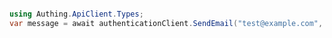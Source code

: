 ```python

```

```c#
using Authing.ApiClient.Types;
var message = await authenticationClient.SendEmail("test@example.com", EmailScene.RESET_PASSWORD);
```

